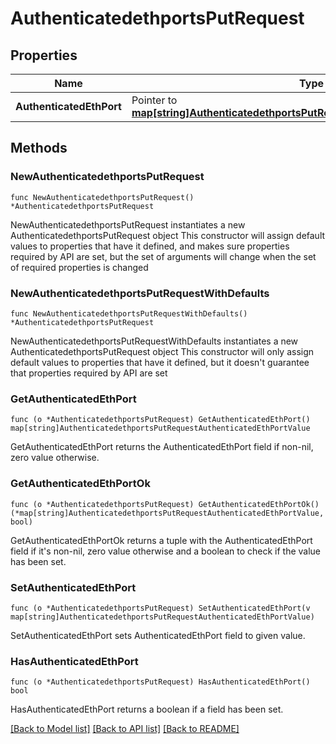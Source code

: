 # AuthenticatedethportsPutRequest

## Properties

Name | Type | Description | Notes
------------ | ------------- | ------------- | -------------
**AuthenticatedEthPort** | Pointer to [**map[string]AuthenticatedethportsPutRequestAuthenticatedEthPortValue**](AuthenticatedethportsPutRequestAuthenticatedEthPortValue.md) |  | [optional] 

## Methods

### NewAuthenticatedethportsPutRequest

`func NewAuthenticatedethportsPutRequest() *AuthenticatedethportsPutRequest`

NewAuthenticatedethportsPutRequest instantiates a new AuthenticatedethportsPutRequest object
This constructor will assign default values to properties that have it defined,
and makes sure properties required by API are set, but the set of arguments
will change when the set of required properties is changed

### NewAuthenticatedethportsPutRequestWithDefaults

`func NewAuthenticatedethportsPutRequestWithDefaults() *AuthenticatedethportsPutRequest`

NewAuthenticatedethportsPutRequestWithDefaults instantiates a new AuthenticatedethportsPutRequest object
This constructor will only assign default values to properties that have it defined,
but it doesn't guarantee that properties required by API are set

### GetAuthenticatedEthPort

`func (o *AuthenticatedethportsPutRequest) GetAuthenticatedEthPort() map[string]AuthenticatedethportsPutRequestAuthenticatedEthPortValue`

GetAuthenticatedEthPort returns the AuthenticatedEthPort field if non-nil, zero value otherwise.

### GetAuthenticatedEthPortOk

`func (o *AuthenticatedethportsPutRequest) GetAuthenticatedEthPortOk() (*map[string]AuthenticatedethportsPutRequestAuthenticatedEthPortValue, bool)`

GetAuthenticatedEthPortOk returns a tuple with the AuthenticatedEthPort field if it's non-nil, zero value otherwise
and a boolean to check if the value has been set.

### SetAuthenticatedEthPort

`func (o *AuthenticatedethportsPutRequest) SetAuthenticatedEthPort(v map[string]AuthenticatedethportsPutRequestAuthenticatedEthPortValue)`

SetAuthenticatedEthPort sets AuthenticatedEthPort field to given value.

### HasAuthenticatedEthPort

`func (o *AuthenticatedethportsPutRequest) HasAuthenticatedEthPort() bool`

HasAuthenticatedEthPort returns a boolean if a field has been set.


[[Back to Model list]](../README.md#documentation-for-models) [[Back to API list]](../README.md#documentation-for-api-endpoints) [[Back to README]](../README.md)


